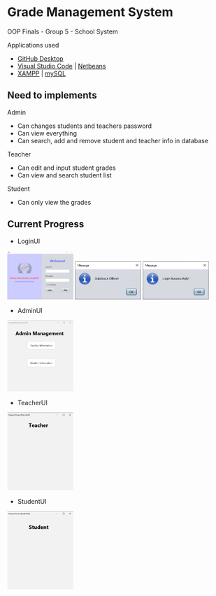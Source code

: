# Grade Management System

OOP Finals - Group 5 - School System

Applications used
- [GitHub Desktop](https://desktop.github.com/)
- [Visual Studio Code](https://code.visualstudio.com/download) | [Netbeans](https://netbeans.apache.org/front/main/download/nb20/)
- [XAMPP](https://www.apachefriends.org/download.html) | [mySQL](https://dev.mysql.com/downloads/installer/)
  
## Need to implements

Admin 
- Can changes students and teachers password
- Can view everything
- Can search, add and remove student and teacher info in database

Teacher
- Can edit and input student grades
- Can view and search student list

Student
- Can only view the grades

## Current Progress
- LoginUI

<img src="https://raw.githubusercontent.com/DDR3/School-System/main/Screenshots/LoginUI.2.png" width="30%"></img> <img src="https://raw.githubusercontent.com/DDR3/School-System/main/Screenshots/Database Offline.png" width="30%"></img> <img src="https://raw.githubusercontent.com/DDR3/School-System/main/Screenshots/Login Successfully.png" width="30%"></img> 

- AdminUI

<img src="https://raw.githubusercontent.com/DDR3/School-System/main/Screenshots/AdminUI.png" width="30%"></img> 

- TeacherUI

<img src="https://raw.githubusercontent.com/DDR3/School-System/main/Screenshots/TeacherUI.png" width="30%"></img> 

- StudentUI

<img src="https://raw.githubusercontent.com/DDR3/School-System/main/Screenshots/StudentUI.png" width="30%"></img> 
